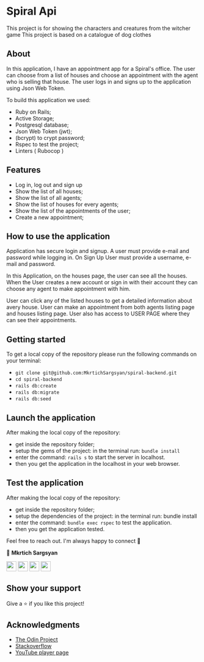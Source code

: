 # Spiral Api


This project is for showing the characters and creatures from the witcher game
This project is based on a catalogue of dog clothes

## About

In this application, I have an appointment app for a Spiral's office. The user can choose from a list of houses and choose an appointment with the agent who is selling that house. The user logs in and signs up to the application using Json Web Token.

To build this application we used:

 - Ruby on Rails;
 - Active Storage;
 - Postgresql database;
 - Json Web Token (jwt);
 - (bcrypt) to crypt password;
 - Rspec to test the project;
 - Linters ( Rubocop )

## Features

 - Log in, log out and sign up
 - Show the list of all houses;
 - Show the list of all agents;
 - Show the list of houses for every agents;
 - Show the list of the appointments of the user;
 - Create a new appointment;

## How to use the application

Application has secure login and signup. A user must provide e-mail and password while logging in. On Sign Up User must provide a username, e-mail and password.

In this Application, on the houses page, the user can see all the houses. When the User creates a new account or sign in with their account they can choose any agent to make appointment with him.

User can click any of the listed houses to get a detailed information about avery house. User can make an appointment from both agents listing page and houses listing page. User also has access to USER PAGE where they can see their appointments.

## Getting started

To get a local copy of the repository please run the following commands on your terminal:

  - ```git clone git@github.com:MkrtichSargsyan/spiral-backend.git```
  - ```cd spiral-backend```
  - ```rails db:create```
  - ```rails db:migrate```
  - ```rails db:seed```

## Launch the application

After making the local copy of the repository:

 - get inside the repository folder;
 - setup the gems of the project: in the terminal run: ```bundle install```
 - enter the command: ```rails s```  to start the server in localhost.
 - then you get the application in the localhost in your web browser.

## Test the application

After making the local copy of the repository:

 - get inside the repository folder;
 - setup the dependencies of the project: in the terminal run: bundle install
 - enter the command: ```bundle exec rspec``` to test the application.
 - then you get the application tested.


Feel free to reach out. I'm always happy to connect :slightly_smiling_face:

👤 **Mkrtich Sargsyan**

[<code><img height="26" src="https://cdn.iconscout.com/icon/free/png-256/github-153-675523.png"></code>](https://github.com/MkrtichSargsyan)
[<code><img height="26" src="https://upload.wikimedia.org/wikipedia/sco/thumb/9/9f/Twitter_bird_logo_2012.svg/1200px-Twitter_bird_logo_2012.svg.png"></code>](https://twitter.com/MkrtichSargsyan)
[<code><img height="26" src="https://upload.wikimedia.org/wikipedia/commons/thumb/c/c9/Linkedin.svg/1200px-Linkedin.svg.png"></code>](https://www.linkedin.com/in/mkrtich-sargsyan/)
[<code><img height="26" src="https://cdn4.iconfinder.com/data/icons/free-colorful-icons/360/gmail.png"></code>](mailto:mkrtichsargsyan24@gmail.com)

## Show your support

Give a ⭐️ if you like this project!

## Acknowledgments

- <a href="https://www.theodinproject.com/" target="_blank">The Odin Project</a>
- <a href="https://www.stackoverflow.com/" target="_blank">Stackoverflow</a>
- <a href="https://youtube.com/" target="_blank">YouTube player page</a>
